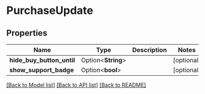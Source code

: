 # PurchaseUpdate

## Properties

Name | Type | Description | Notes
------------ | ------------- | ------------- | -------------
**hide_buy_button_until** | Option<**String**> |  | [optional]
**show_support_badge** | Option<**bool**> |  | [optional]

[[Back to Model list]](../README.md#documentation-for-models) [[Back to API list]](../README.md#documentation-for-api-endpoints) [[Back to README]](../README.md)



